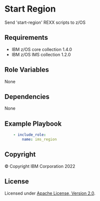 Start Region
=========

Send 'start-region' REXX scripts to z/OS


Requirements
------------
* IBM z/OS core collection 1.4.0
* IBM z/OS IMS collection 1.2.0

Role Variables
--------------

None

Dependencies
------------

None

Example Playbook
----------------

```yaml
    - include_role:
        name: ims_region

```


## Copyright

© Copyright IBM Corporation 2022

## License
Licensed under
[Apache License, Version 2.0](https://opensource.org/licenses/Apache-2.0).
